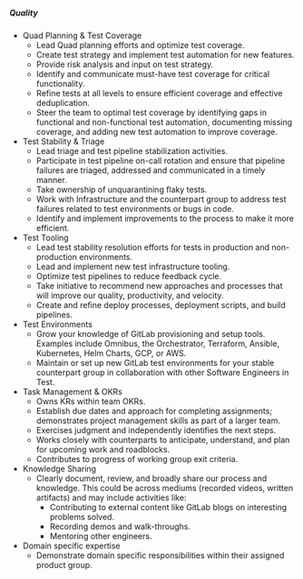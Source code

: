 ##### Quality

- Quad Planning & Test Coverage
  - Lead Quad planning efforts and optimize test coverage.
  - Create test strategy and implement test automation for new features.
  - Provide risk analysis and input on test strategy.
  - Identify and communicate must-have test coverage for critical functionality.
  - Refine tests at all levels to ensure efficient coverage and effective deduplication.
  - Steer the team to optimal test coverage by identifying gaps in functional and non-functional test automation, documenting missing coverage, and adding new test automation to improve coverage.
- Test Stability & Triage
  - Lead triage and test pipeline stabilization activities.
  - Participate in test pipeline on-call rotation and ensure that pipeline failures are triaged, addressed and communicated in a timely manner.
  - Take ownership of unquarantining flaky tests.
  - Work with Infrastructure and the counterpart group to address test failures related to test environments or bugs in code.
  - Identify and implement improvements to the process to make it more efficient.
- Test Tooling
  - Lead test stability resolution efforts for tests in production and non-production environments.
  - Lead and implement new test infrastructure tooling.
  - Optimize test pipelines to reduce feedback cycle.
  - Take initiative to recommend new approaches and processes that will improve our quality, productivity, and velocity.
  - Create and refine deploy processes, deployment scripts, and build pipelines.
- Test Environments
  - Grow your knowledge of GitLab provisioning and setup tools. Examples include Omnibus, the Orchestrator, Terraform, Ansible, Kubernetes, Helm Charts, GCP, or AWS.
  - Maintain or set up new GitLab test environments for your stable counterpart group in collaboration with other Software Engineers in Test.
- Task Management & OKRs
  - Owns KRs within team OKRs.
  - Establish due dates and approach for completing assignments; demonstrates project management skills as part of a larger team.
  - Exercises judgment and independently identifies the next steps.
  - Works closely with counterparts to anticipate, understand, and plan for upcoming work and roadblocks.
  - Contributes to progress of working group exit criteria.
- Knowledge Sharing
  - Clearly document, review, and broadly share our process and knowledge. This could be across mediums (recorded videos, written artifacts) and may include activities like:
    - Contributing to external content like GitLab blogs on interesting problems solved.
    - Recording demos and walk-throughs.
    - Mentoring other engineers.
- Domain specific expertise
  - Demonstrate domain specific responsibilities within their assigned product group.
